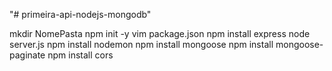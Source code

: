 "# primeira-api-nodejs-mongodb" 

mkdir NomePasta
npm init -y
vim package.json
npm install express
node server.js
npm install nodemon
npm install mongoose
npm install mongoose-paginate
npm install cors
